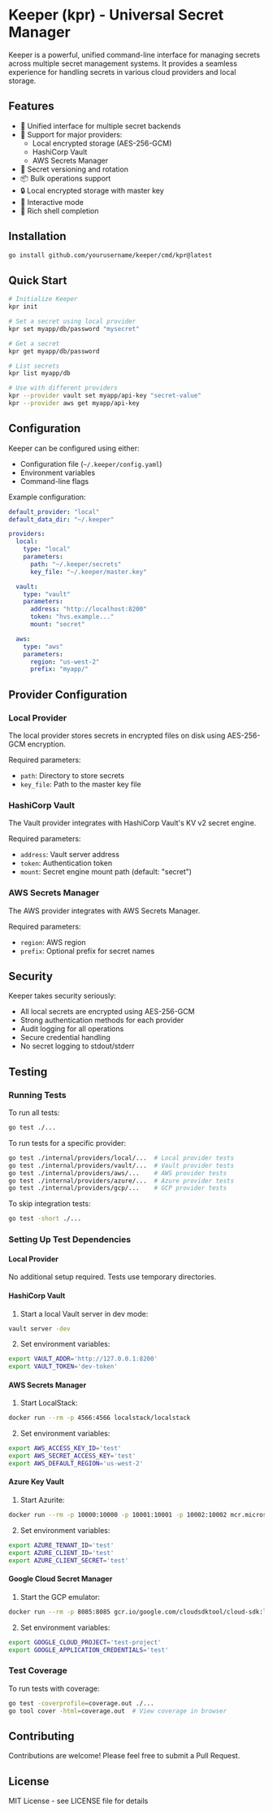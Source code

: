 # Keeper (kpr) - Universal Secret Manager

Keeper is a powerful, unified command-line interface for managing secrets across multiple secret management systems. It provides a seamless experience for handling secrets in various cloud providers and local storage.

## Features

- 🔐 Unified interface for multiple secret backends
- 🚀 Support for major providers:
  - Local encrypted storage (AES-256-GCM)
  - HashiCorp Vault
  - AWS Secrets Manager
- 🔄 Secret versioning and rotation
- 📦 Bulk operations support
- 🔒 Local encrypted storage with master key
- 🎯 Interactive mode
- 🌈 Rich shell completion

## Installation

```bash
go install github.com/yourusername/keeper/cmd/kpr@latest
```

## Quick Start

```bash
# Initialize Keeper
kpr init

# Set a secret using local provider
kpr set myapp/db/password "mysecret"

# Get a secret
kpr get myapp/db/password

# List secrets
kpr list myapp/db

# Use with different providers
kpr --provider vault set myapp/api-key "secret-value"
kpr --provider aws get myapp/api-key
```

## Configuration

Keeper can be configured using either:
- Configuration file (`~/.keeper/config.yaml`)
- Environment variables
- Command-line flags

Example configuration:

```yaml
default_provider: "local"
default_data_dir: "~/.keeper"

providers:
  local:
    type: "local"
    parameters:
      path: "~/.keeper/secrets"
      key_file: "~/.keeper/master.key"

  vault:
    type: "vault"
    parameters:
      address: "http://localhost:8200"
      token: "hvs.example..."
      mount: "secret"

  aws:
    type: "aws"
    parameters:
      region: "us-west-2"
      prefix: "myapp/"
```

## Provider Configuration

### Local Provider
The local provider stores secrets in encrypted files on disk using AES-256-GCM encryption.

Required parameters:
- `path`: Directory to store secrets
- `key_file`: Path to the master key file

### HashiCorp Vault
The Vault provider integrates with HashiCorp Vault's KV v2 secret engine.

Required parameters:
- `address`: Vault server address
- `token`: Authentication token
- `mount`: Secret engine mount path (default: "secret")

### AWS Secrets Manager
The AWS provider integrates with AWS Secrets Manager.

Required parameters:
- `region`: AWS region
- `prefix`: Optional prefix for secret names

## Security

Keeper takes security seriously:
- All local secrets are encrypted using AES-256-GCM
- Strong authentication methods for each provider
- Audit logging for all operations
- Secure credential handling
- No secret logging to stdout/stderr

## Testing

### Running Tests

To run all tests:
```bash
go test ./...
```

To run tests for a specific provider:
```bash
go test ./internal/providers/local/...  # Local provider tests
go test ./internal/providers/vault/...  # Vault provider tests
go test ./internal/providers/aws/...    # AWS provider tests
go test ./internal/providers/azure/...  # Azure provider tests
go test ./internal/providers/gcp/...    # GCP provider tests
```

To skip integration tests:
```bash
go test -short ./...
```

### Setting Up Test Dependencies

#### Local Provider
No additional setup required. Tests use temporary directories.

#### HashiCorp Vault
1. Start a local Vault server in dev mode:
```bash
vault server -dev
```
2. Set environment variables:
```bash
export VAULT_ADDR='http://127.0.0.1:8200'
export VAULT_TOKEN='dev-token'
```

#### AWS Secrets Manager
1. Start LocalStack:
```bash
docker run --rm -p 4566:4566 localstack/localstack
```
2. Set environment variables:
```bash
export AWS_ACCESS_KEY_ID='test'
export AWS_SECRET_ACCESS_KEY='test'
export AWS_DEFAULT_REGION='us-west-2'
```

#### Azure Key Vault
1. Start Azurite:
```bash
docker run --rm -p 10000:10000 -p 10001:10001 -p 10002:10002 mcr.microsoft.com/azure-storage/azurite
```
2. Set environment variables:
```bash
export AZURE_TENANT_ID='test'
export AZURE_CLIENT_ID='test'
export AZURE_CLIENT_SECRET='test'
```

#### Google Cloud Secret Manager
1. Start the GCP emulator:
```bash
docker run --rm -p 8085:8085 gcr.io/google.com/cloudsdktool/cloud-sdk:latest gcloud beta emulators secretmanager start --host-port=0.0.0.0:8085
```
2. Set environment variables:
```bash
export GOOGLE_CLOUD_PROJECT='test-project'
export GOOGLE_APPLICATION_CREDENTIALS='test'
```

### Test Coverage

To run tests with coverage:
```bash
go test -coverprofile=coverage.out ./...
go tool cover -html=coverage.out  # View coverage in browser
```

## Contributing

Contributions are welcome! Please feel free to submit a Pull Request.

## License

MIT License - see LICENSE file for details
